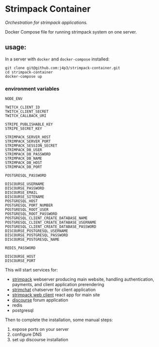 # Strimpack Container

*Orchestration for strimpack applications.*

Docker Compose file for running strimpack system on one server.

## usage:
In a server with `docker` and `docker-compose` installed:
```
git clone git@github.com:j4p3/strimpack-container.git
cd strimpack-container
docker-compose up
```

### environment variables

```
NODE_ENV

TWITCH_CLIENT_ID
TWITCH_CLIENT_SECRET
TWITCH_CALLBACK_URI

STRIPE_PUBLISHABLE_KEY
STRIPE_SECRET_KEY

STRIMPACK_SERVER_HOST
STRIMPACK_SERVER_PORT
STRIMPACK_SESSION_SECRET
STRIMPACK_DB_USER
STRIMPACK_DB_PASSWORD
STRIMPACK_DB_NAME
STRIMPACK_DB_HOST
STRIMPACK_DB_PORT

POSTGRESQL_PASSWORD

DISCOURSE_USERNAME
DISCOURSE_PASSWORD
DISCOURSE_EMAIL
DISCOURSE_SITENAME
POSTGRESQL_HOST
POSTGRESQL_PORT_NUMBER
POSTGRESQL_ROOT_USER
POSTGRESQL_ROOT_PASSWORD
POSTGRESQL_CLIENT_CREATE_DATABASE_NAME
POSTGRESQL_CLIENT_CREATE_DATABASE_USERNAME
POSTGRESQL_CLIENT_CREATE_DATABASE_PASSWORD
DISCOURSE_POSTGRESQL_USERNAME
DISCOURSE_POSTGRESQL_PASSWORD
DISCOURSE_POSTGRESQL_NAME

REDIS_PASSWORD

DISCOURSE_HOST
DISCOURSE_PORT
```

This will start services for:

* [strimpack](https://github.com/j4p3/strimpack) webserver producing main website, handling authentication, payments, and client application prerendering
*  [strimchat](https://github.com/j4p3/strimchat) chatserver for client application
*  [strimpack web client](https://github.com/j4p3/strimpack-web-client) react app for main site
*  [discourse](https://github.com/discourse/discourse) forum application
*  redis
*  postgresql

Then to complete the installation, some manual steps:

1. expose ports on your server
2. configure DNS
3. set up discourse installation
